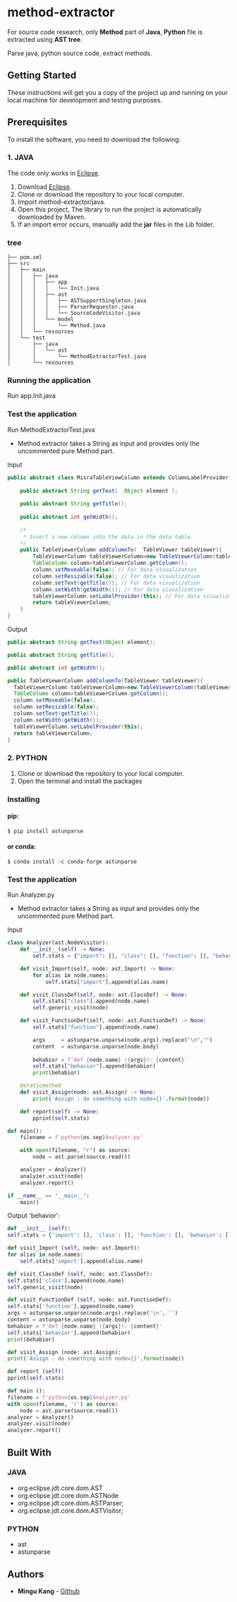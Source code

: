 # method-extractor
For source code research, only **Method** part of **Java**, **Python** file is extracted using **AST tree**.

Parse java, python source code, extract methods.

## Getting Started

These instructions will get you a copy of the project up and running on your local machine for development and testing purposes.



## Prerequisites
To install the software, you need to download the following:

### 1. JAVA
The code only works in [Eclipse](https://www.eclipse.org/downloads/).
1. Download [Eclipse](https://www.eclipse.org/downloads/).
2. Clone or download the repository to your local computer.
3. Import method-extractor/java.
4. Open this project, The library to run the project is automatically downloaded by Maven.
5. If an import error occurs, manually add the **jar** files in the Lib folder.

### tree
```
├── pom.xml
├── src
│   ├── main
│   │   ├── java
│   │   │   ├── app
│   │   │   │   └── Init.java
│   │   │   ├── ast
│   │   │   │   ├── ASTSupportSingleton.java
│   │   │   │   ├── ParserRequestor.java
│   │   │   │   └── SourceCodeVisitor.java
│   │   │   └── model
│   │   │       └── Method.java
│   │   └── resources
│   └── test
│       ├── java
│       │   └── ast
│       │       └── MethodExtractorTest.java
│       └── resources
```

### Running the application

Run app.Init.java

### Test the application

Run MethodExtractorTest.java
* Method extractor takes a String as input and provides only the uncommented pure Method part.

Input
```java
public abstract class MisraTableViewColumn extends ColumnLabelProvider {
    
    public abstract String getText(  Object element );
    
    public abstract String getTitle();
    
    public abstract int getWidth();
    
    /*
     * Insert a new column into the data in the data table.
    */
    public TableViewerColumn addColumnTo(  TableViewer tableViewer){
        TableViewerColumn tableViewerColumn=new TableViewerColumn(tableViewer,SWT.NONE); 
        TableColumn column=tableViewerColumn.getColumn(); 
        column.setMoveable(false); // For data visualization
        column.setResizable(false); // For data visualization
        column.setText(getTitle()); // For data visualization
        column.setWidth(getWidth()); // For data visualization
        tableViewerColumn.setLabelProvider(this); // For data visualization
        return tableViewerColumn; 
    }
}
```

Output
```java
public abstract String getText(Object element);

public abstract String getTitle();

public abstract int getWidth();

public TableViewerColumn addColumnTo(TableViewer tableViewer){
  TableViewerColumn tableViewerColumn=new TableViewerColumn(tableViewer,SWT.NONE);
  TableColumn column=tableViewerColumn.getColumn();
  column.setMoveable(false);
  column.setResizable(false);
  column.setText(getTitle());
  column.setWidth(getWidth());
  tableViewerColumn.setLabelProvider(this);
  return tableViewerColumn;
}
```

### 2. PYTHON

1. Clone or download the repository to your local computer.
2. Open the terminal and install the packages


### Installing
#### pip:
```
$ pip install astunparse
```

#### or conda:
```
$ conda install -c conda-forge astunparse
```

### Test the application

Run Analyzer.py
* Method extractor takes a String as input and provides only the uncommented pure Method part.

Input
```python
class Analyzer(ast.NodeVisitor):
    def __init__(self) -> None:
        self.stats = {"import": [], "class": [], "function": [], "behavior":[]}

    def visit_Import(self, node: ast.Import) -> None:
        for alias in node.names:
            self.stats["import"].append(alias.name)

    def visit_ClassDef(self, node: ast.ClassDef) -> None:
        self.stats["class"].append(node.name)
        self.generic_visit(node)

    def visit_FunctionDef(self, node: ast.FunctionDef) -> None:
        self.stats["function"].append(node.name)

        args     = astunparse.unparse(node.args).replace("\n","")
        content  = astunparse.unparse(node.body)
        
        behabior = f'def {node.name} ({args}): {content}'
        self.stats["behavior"].append(behabior)
        print(behabior)

    @staticmethod
    def visit_Assign(node: ast.Assign) -> None:
        print('Assign : do something with node={}'.format(node))

    def report(self) -> None: 
        pprint(self.stats)

def main():
    filename = f'python{os.sep}Analyzer.py'

    with open(filename, "r") as source:
        node = ast.parse(source.read())

    analyzer = Analyzer()
    analyzer.visit(node)
    analyzer.report()

if __name__ == "__main__":
    main()
```

Output
'behavior':
```python
def __init__ (self): 
self.stats = {'import': [], 'class': [], 'function': [], 'behavior': []}

def visit_Import (self, node: ast.Import): 
for alias in node.names:
    self.stats['import'].append(alias.name)

def visit_ClassDef (self, node: ast.ClassDef):       
self.stats['class'].append(node.name)
self.generic_visit(node)

def visit_FunctionDef (self, node: ast.FunctionDef): 
self.stats['function'].append(node.name)
args = astunparse.unparse(node.args).replace('\n', '')
content = astunparse.unparse(node.body)
behabior = f'def {node.name} ({args}): {content}'
self.stats['behavior'].append(behabior)
print(behabior)

def visit_Assign (node: ast.Assign):
print('Assign : do something with node={}'.format(node))

def report (self):
pprint(self.stats)

def main ():
filename = f'python{os.sep}Analyzer.py'
with open(filename, 'r') as source:
    node = ast.parse(source.read())
analyzer = Analyzer()
analyzer.visit(node)
analyzer.report()
```


## Built With
### JAVA
* org.eclipse.jdt.core.dom.AST
* org.eclipse.jdt.core.dom.ASTNode
* org.eclipse.jdt.core.dom.ASTParser;
* org.eclipse.jdt.core.dom.ASTVisitor;
### PYTHON
* ast
* astunparse

## Authors
* **Mingu Kang** - [Github](https://github.com/minqukanq)
